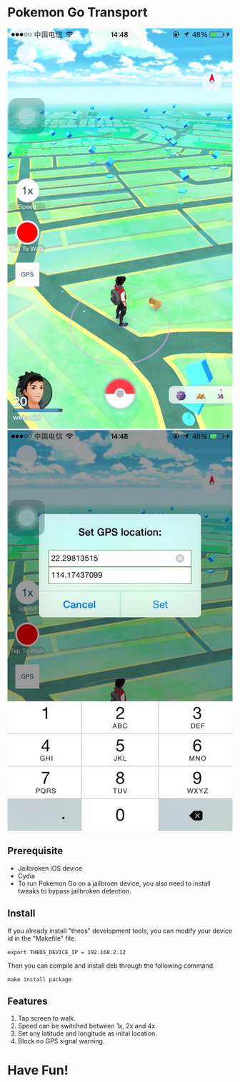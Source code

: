 # Pokemon Go Transport

![Alt text](screenshot/screenshot1.jpg "Screenshot 1")
![Alt text](screenshot/screenshot2.jpg "Screenshot 2")  

## Prerequisite
- Jailbroken iOS device
- Cydia
- To run Pokemon Go on a jailbroen device, you also need to install tweaks to bypass jailbroken detection.

## Install
If you already install "theos" development tools, you can modify your device id in the "Makefile" file.
```
export THEOS_DEVICE_IP = 192.168.2.12
```
Then you can compile and install deb through the following command.
```shell
make install package
```

## Features
1. Tap screen to walk.
2. Speed can be switched between 1x, 2x and 4x.
3. Set any latitude and longitude as inital location.
4. Block no GPS signal warning.

# Have Fun!
